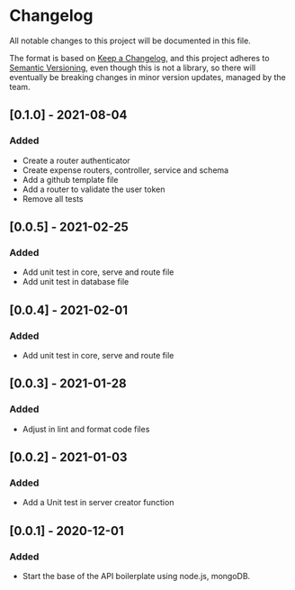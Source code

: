 # Changelog
All notable changes to this project will be documented in this file.

The format is based on [Keep a Changelog](https://keepachangelog.com/en/1.0.0/),
and this project adheres to [Semantic Versioning](https://semver.org/spec/v2.0.0.html), even though this is not a library, so there will eventually be breaking changes in minor version updates, managed by the team.

## [0.1.0] - 2021-08-04

### Added
- Create a router authenticator
- Create expense routers, controller, service and schema
- Add a github template file
- Add a router to validate the user token
- Remove all tests

## [0.0.5] - 2021-02-25

### Added

- Add unit test in core, serve and route file
- Add unit test in database file

## [0.0.4] - 2021-02-01

### Added

- Add unit test in core, serve and route file

## [0.0.3] - 2021-01-28

### Added

- Adjust in lint and format code files

## [0.0.2] - 2021-01-03

### Added

- Add a Unit test in server creator function

## [0.0.1] - 2020-12-01

### Added

- Start the base of the API boilerplate using node.js, mongoDB.
